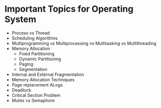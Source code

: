 <h1>Important Topics for Operating System</h1>

<ul>
    <li>Process vs Thread</li>
    <li>Scheduling Algorithms</li>
    <li>Multiprogramming vs Multiprocessing vs Multitasking vs Multithreading</li>
    <li>Memory Allocation
        <ul>
            <li>Fixed Partitioning</li>
            <li>Dynamic Partitioning</li>
            <li>Paging</li>
            <li>Segmentation</li>
        </ul>
    </li>
    <li>Internal and External Fragmentation</li>
    <li>Memory Allocation Techniques</li>
    <li>Page replacement ALogs</li>
    <li>Deadlock</li>
    <li>Critical Section Problem</li>
    <li>Mutex vs Semaphore</li>
</ul>